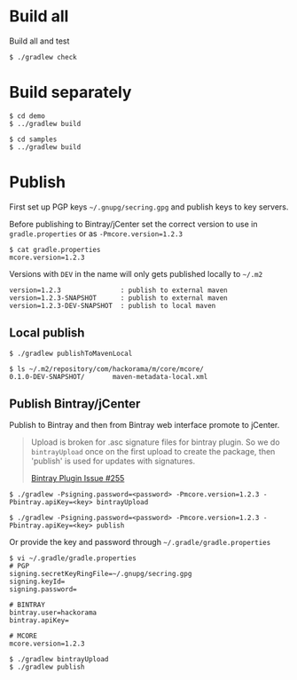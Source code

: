 # Build all

Build all and test

```
$ ./gradlew check
```

# Build separately

```
$ cd demo
$ ../gradlew build
```

```
$ cd samples
$ ../gradlew build
```

# Publish

First set up PGP keys `~/.gnupg/secring.gpg` and publish keys to key servers.

Before publishing to Bintray/jCenter set the correct version to use in `gradle.properties` or as `-Pmcore.version=1.2.3`

```
$ cat gradle.properties
mcore.version=1.2.3
```

Versions with `DEV` in the name will only gets published locally to `~/.m2`

```
version=1.2.3               : publish to external maven
version=1.2.3-SNAPSHOT      : publish to external maven
version=1.2.3-DEV-SNAPSHOT  : publish to local maven
```

## Local publish

```
$ ./gradlew publishToMavenLocal
```

```
$ ls ~/.m2/repository/com/hackorama/m/core/mcore/
0.1.0-DEV-SNAPSHOT/       maven-metadata-local.xml
```

## Publish Bintray/jCenter

Publish to Bintray and then from Bintray web interface promote to jCenter.

> Upload is broken for .asc signature files for bintray plugin.
> So we do `bintrayUpload` once on the first upload to create the package,
> then 'publish' is used for updates with signatures.
>
> [Bintray Plugin Issue #255](https://github.com/bintray/gradle-bintray-plugin/issues/255)

```
$ ./gradlew -Psigning.password=<password> -Pmcore.version=1.2.3 -Pbintray.apiKey=<key> bintrayUpload
```

```
$ ./gradlew -Psigning.password=<password> -Pmcore.version=1.2.3 -Pbintray.apiKey=<key> publish
```

Or provide the key and password through `~/.gradle/gradle.properties`

```
$ vi ~/.gradle/gradle.properties
# PGP
signing.secretKeyRingFile=~/.gnupg/secring.gpg
signing.keyId=
signing.password=

# BINTRAY
bintray.user=hackorama
bintray.apiKey=

# MCORE
mcore.version=1.2.3
```

```
$ ./gradlew bintrayUpload
$ ./gradlew publish
```
